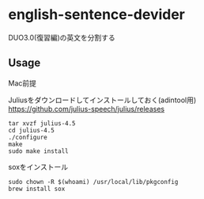 # english-sentence-devider
DUO3.0(復習編)の英文を分割する

## Usage
Mac前提

Juliusをダウンロードしてインストールしておく(adintool用)
https://github.com/julius-speech/julius/releases
```
tar xvzf julius-4.5
cd julius-4.5
./configure
make
sudo make install
```

soxをインストール
```
sudo chown -R $(whoami) /usr/local/lib/pkgconfig
brew install sox
```
